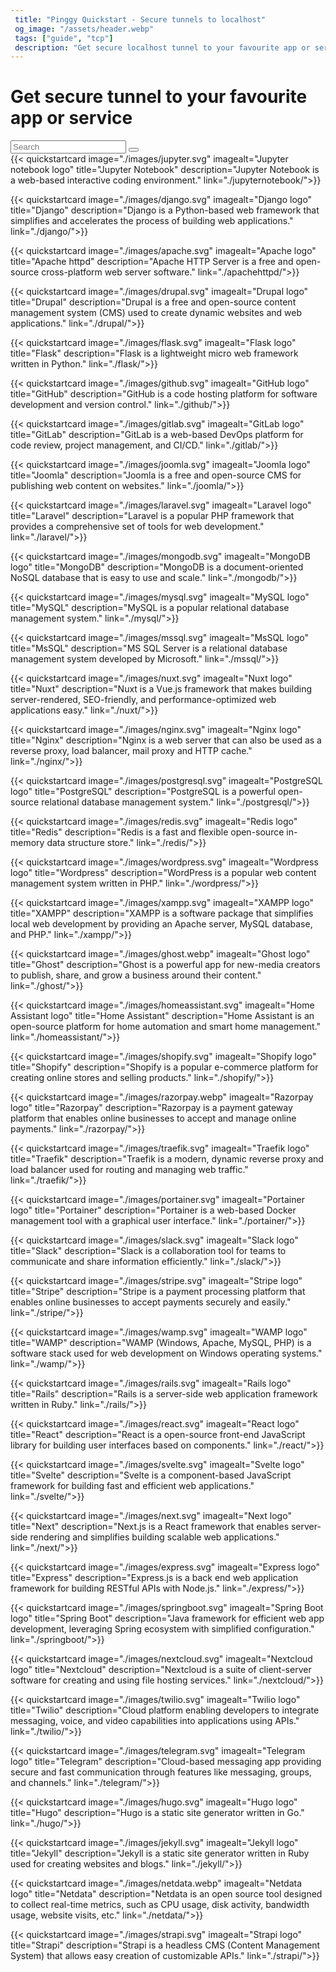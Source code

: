```yaml
---
 title: "Pinggy Quickstart - Secure tunnels to localhost" 
 og_image: "/assets/header.webp"
 tags: ["guide", "tcp"]
 description: "Get secure localhost tunnel to your favourite app or service including React, Django, Apache, Nginx, Jupyter, Php, Laravel, etc." 
---
```


# Get secure tunnel to your favourite app or service

<div class="input-group my-5">
    <input class="form-control" type="search" id="quickstart-search-input" placeholder="Search">
    <span class="input-group-append">
        <button class="btn btn-outline-secondary" type="button" id="quickstart-search-btn" >
            <i class="bi bi-search"></i>
        </button>
    </span>
</div>
<div class="row quickstartcard-container">
{{< quickstartcard  image="./images/jupyter.svg" imagealt="Jupyter notebook logo" title="Jupyter Notebook" description="Jupyter Notebook is a web-based interactive coding environment." link="./jupyternotebook/">}}

{{< quickstartcard  image="./images/django.svg" imagealt="Django logo" title="Django" description="Django is a Python-based web framework that simplifies and accelerates the process of building web applications." link="./django/">}}

{{< quickstartcard  image="./images/apache.svg" imagealt="Apache logo" title="Apache httpd" description="Apache HTTP Server is a free and open-source cross-platform web server software." link="./apachehttpd/">}}

{{< quickstartcard  image="./images/drupal.svg" imagealt="Drupal logo" title="Drupal" description="Drupal is a free and open-source content management system (CMS) used to create dynamic websites and web applications." link="./drupal/">}}

{{< quickstartcard  image="./images/flask.svg" imagealt="Flask logo" title="Flask" description="Flask is a lightweight micro web framework written in Python." link="./flask/">}}

{{< quickstartcard  image="./images/github.svg" imagealt="GitHub logo" title="GitHub" description="GitHub is a code hosting platform for software development and version control." link="./github/">}}

{{< quickstartcard  image="./images/gitlab.svg" imagealt="GitLab logo" title="GitLab" description="GitLab is a web-based DevOps platform for code review, project management, and CI/CD." link="./gitlab/">}}

{{< quickstartcard  image="./images/joomla.svg" imagealt="Joomla logo" title="Joomla" description="Joomla is a free and open-source CMS for publishing web content on websites." link="./joomla/">}}

{{< quickstartcard  image="./images/laravel.svg" imagealt="Laravel logo" title="Laravel" description="Laravel is a popular PHP framework that provides a comprehensive set of tools for web development." link="./laravel/">}}

{{< quickstartcard  image="./images/mongodb.svg" imagealt="MongoDB logo" title="MongoDB" description="MongoDB is a document-oriented NoSQL database that is easy to use and scale." link="./mongodb/">}}

{{< quickstartcard  image="./images/mysql.svg" imagealt="MySQL logo" title="MySQL" description="MySQL is a popular relational database management system." link="./mysql/">}}

{{< quickstartcard  image="./images/mssql.svg" imagealt="MsSQL logo" title="MsSQL" description="MS SQL Server is a relational database management system developed by Microsoft." link="./mssql/">}}

{{< quickstartcard  image="./images/nuxt.svg" imagealt="Nuxt logo" title="Nuxt" description="Nuxt is a Vue.js framework that makes building server-rendered, SEO-friendly, and performance-optimized web applications easy." link="./nuxt/">}}

{{< quickstartcard  image="./images/nginx.svg" imagealt="Nginx logo" title="Nginx" description="Nginx is a web server that can also be used as a reverse proxy, load balancer, mail proxy and HTTP cache." link="./nginx/">}}

{{< quickstartcard  image="./images/postgresql.svg" imagealt="PostgreSQL logo" title="PostgreSQL" description="PostgreSQL is a powerful open-source relational database management system." link="./postgresql/">}}

{{< quickstartcard  image="./images/redis.svg" imagealt="Redis logo" title="Redis" description="Redis is a fast and flexible open-source in-memory data structure store." link="./redis/">}}

{{< quickstartcard  image="./images/wordpress.svg" imagealt="Wordpress logo" title="Wordpress" description="WordPress is a popular web content management system written in PHP." link="./wordpress/">}}

{{< quickstartcard  image="./images/xampp.svg" imagealt="XAMPP logo" title="XAMPP" description="XAMPP is a software package that simplifies local web development by providing an Apache server, MySQL database, and PHP." link="./xampp/">}}

{{< quickstartcard  image="./images/ghost.webp" imagealt="Ghost logo" title="Ghost" description="Ghost is a powerful app for new-media creators to publish, share, and grow a business around their content." link="./ghost/">}}

{{< quickstartcard  image="./images/homeassistant.svg" imagealt="Home Assistant logo" title="Home Assistant" description="Home Assistant is an open-source platform for home automation and smart home management." link="./homeassistant/">}}

{{< quickstartcard  image="./images/shopify.svg" imagealt="Shopify logo" title="Shopify" description="Shopify is a popular e-commerce platform for creating online stores and selling products." link="./shopify/">}}

{{< quickstartcard  image="./images/razorpay.webp" imagealt="Razorpay logo" title="Razorpay" description="Razorpay is a payment gateway platform that enables online businesses to accept and manage online payments." link="./razorpay/">}}

{{< quickstartcard  image="./images/traefik.svg" imagealt="Traefik logo" title="Traefik" description="Traefik is a modern, dynamic reverse proxy and load balancer used for routing and managing web traffic." link="./traefik/">}}

{{< quickstartcard  image="./images/portainer.svg" imagealt="Portainer logo" title="Portainer" description="Portainer is a web-based Docker management tool with a graphical user interface." link="./portainer/">}}

{{< quickstartcard  image="./images/slack.svg" imagealt="Slack logo" title="Slack" description="Slack is a collaboration tool for teams to communicate and share information efficiently." link="./slack/">}}

{{< quickstartcard  image="./images/stripe.svg" imagealt="Stripe logo" title="Stripe" description="Stripe is a payment processing platform that enables online businesses to accept payments securely and easily." link="./stripe/">}}

{{< quickstartcard  image="./images/wamp.svg" imagealt="WAMP logo" title="WAMP" description="WAMP (Windows, Apache, MySQL, PHP) is a software stack used for web development on Windows operating systems." link="./wamp/">}}

{{< quickstartcard  image="./images/rails.svg" imagealt="Rails logo" title="Rails" description="Rails is a server-side web application framework written in Ruby." link="./rails/">}}

{{< quickstartcard  image="./images/react.svg" imagealt="React logo" title="React" description="React is a open-source front-end JavaScript library for building user interfaces based on components." link="./react/">}}

{{< quickstartcard  image="./images/svelte.svg" imagealt="Svelte logo" title="Svelte" description="Svelte is a component-based JavaScript framework for building fast and efficient web applications." link="./svelte/">}}

{{< quickstartcard  image="./images/next.svg" imagealt="Next logo" title="Next" description="Next.js is a React framework that enables server-side rendering and simplifies building scalable web applications." link="./next/">}}

{{< quickstartcard  image="./images/express.svg" imagealt="Express logo" title="Express" description="Express.js is a back end web application framework for building RESTful APIs with Node.js." link="./express/">}}

{{< quickstartcard  image="./images/springboot.svg" imagealt="Spring Boot logo" title="Spring Boot" description="Java framework for efficient web app development, leveraging Spring ecosystem with simplified configuration." link="./springboot/">}}

{{< quickstartcard  image="./images/nextcloud.svg" imagealt="Nextcloud logo" title="Nextcloud" description="Nextcloud is a suite of client-server software for creating and using file hosting services." link="./nextcloud/">}}

{{< quickstartcard  image="./images/twilio.svg" imagealt="Twilio logo" title="Twilio" description="Cloud platform enabling developers to integrate messaging, voice, and video capabilities into applications using APIs." link="./twilio/">}}

{{< quickstartcard  image="./images/telegram.svg" imagealt="Telegram logo" title="Telegram" description="Cloud-based messaging app providing secure and fast communication through features like messaging, groups, and channels." link="./telegram/">}}

{{< quickstartcard  image="./images/hugo.svg" imagealt="Hugo logo" title="Hugo" description="Hugo is a static site generator written in Go." link="./hugo/">}}

{{< quickstartcard  image="./images/jekyll.svg" imagealt="Jekyll logo" title="Jekyll" description="Jekyll is a static site generator written in Ruby used for creating websites and blogs." link="./jekyll/">}}

{{< quickstartcard  image="./images/netdata.webp" imagealt="Netdata logo" title="Netdata" description="Netdata is an open source tool designed to collect real-time metrics, such as CPU usage, disk activity, bandwidth usage, website visits, etc." link="./netdata/">}}

{{< quickstartcard  image="./images/strapi.svg" imagealt="Strapi logo" title="Strapi" description="Strapi is a headless CMS (Content Management System) that allows easy creation of customizable APIs." link="./strapi/">}}

</div>

